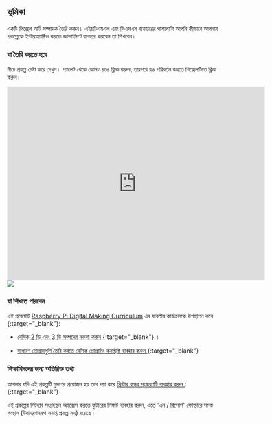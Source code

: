 ## ভূমিকা

একটি পিক্সেল আর্ট সম্পাদক তৈরি করুন। এইচটিএমএল এবং সিএসএস ব্যবহারের পাশাপাশি আপনি কীভাবে আপনার প্রকল্পেকে ইন্টারঅ্যাক্টিভ করতে জাভাস্ক্রিপ্ট ব্যবহার করবেন তা শিখবেন।

### যা তৈরি করতে হবে

নীচে প্রকল্প চেষ্টা করে দেখুন। প্যালেট থেকে কোনও রঙে ক্লিক করুন, তারপরে রঙ পরিবর্তন করতে পিক্সেলটিতে ক্লিক করুন।

<div class="trinket">
  <iframe src="https://trinket.io/embed/html/0e102a306b?outputOnly=true&start=result" width="600" height="450" frameborder="0" marginwidth="0" marginheight="0" allowfullscreen>
  </iframe>
  <img src="images/pixel-art-final.png">
</div>

### যা শিখতে পারবেন

এই প্রজেক্টটি [Raspberry Pi Digital Making Curriculum](http://rpf.io/curriculum) এর যাবতীয় কার্যক্রমকে উপস্থাপন করে {:target="_blank"}:

+ [ বেসিক 2 ডি এবং 3 ডি সম্পদের নকশা করুন ](https://www.raspberrypi.org/curriculum/design/creator) {:target="_blank"}.।

+ [ সাধারণ প্রোগ্রামগুলি তৈরি করতে বেসিক প্রোগ্রামিং কনস্ট্রাক্ট ব্যবহার করুন ](https://www.raspberrypi.org/curriculum/programming/creator){:target="_blank"}

### শিক্ষাবিদদের জন্য অতিরিক্ত তথ্য

আপনার যদি এই প্রকল্পটি মুদ্রণের প্রয়োজন হয় তবে দয়া করে [ প্রিন্টার বান্ধব সংস্করণটি ব্যবহার করুন ](https://projects.raspberrypi.org/en/projects/pixel-art/print) : {:target="_blank"} 

এই প্রকল্পের গিটহাব সংগ্রহস্থল অ্যাক্সেস করতে ফুটারের লিঙ্কটি ব্যবহার করুন, এতে 'এন / রিসোর্স' ফোল্ডারে সমস্ত সংস্থান (উদাহরণস্বরূপ সমাপ্ত প্রকল্প সহ) রয়েছে।